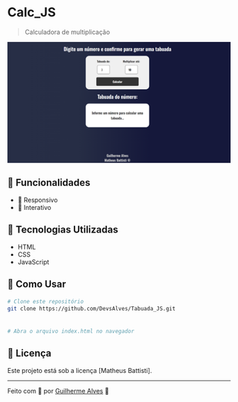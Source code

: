 # Calc_JS
> Calculadora de multiplicação

![Imagem do projto](./img/projeto.png)


## 📌 Funcionalidades
- 🔹 Responsivo
- 🔹 Interativo

## 🚀 Tecnologias Utilizadas
- HTML
- CSS
- JavaScript

## 📂 Como Usar
```bash
# Clone este repositório
git clone https://github.com/DevsAlves/Tabuada_JS.git


# Abra o arquivo index.html no navegador
```


## 📝 Licença
Este projeto está sob a licença [Matheus Battisti].

---
Feito com 💙 por [Guilherme Alves](https://github.com/DevsAlves) 🚀

